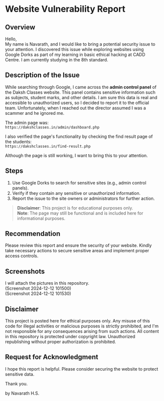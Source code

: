# Website Vulnerability Report

## Overview
Hello,  
My name is Navarath, and I would like to bring a potential security issue to your attention. I discovered this issue while exploring websites using Google Dorks as part of my learning in basic ethical hacking at CADD Centre. I am currently studying in the 8th standard.

## Description of the Issue
While searching through Google, I came across the **admin control panel** of the Daksh Classes website. This panel contains sensitive information such as subjects, student marks, and other details. I am sure  this data is real and accessible to unauthorized users, so I decided to report it to the official team. Unfortunately, when I reached out the director assumed I was a scammer and he ignored me.

The admin page was:  
`https://dakshclasses.in/admin/dashboard.php`  

I also verified the page's functionality by checking the find result page of the students:  
`https://dakshclasses.in/find-result.php`

Although the page is still working, I want to bring this to your attention.

## Steps
1. Use Google Dorks to search for sensitive sites (e.g., admin control panels).
2. Verify if they contain any sensitive or unauthorized information.
3. Report the issue to the site owners or administrators for further action.

> **Disclaimer**: This project is for educational purposes only.  
> **Note**: The page may still be functional and is included here for informational purposes.

## Recommendation
Please review this report and ensure the security of your website. Kindly take necessary actions to secure sensitive areas and implement proper access controls.

## Screenshots
I will attach the pictures in this repository.  
(Screenshot 2024-12-12 101500)  
(Screenshot 2024-12-12 101530)

## Disclaimer
This project is posted here for ethical purposes only. Any misuse of this code for illegal activities or malicious purposes is strictly prohibited, and I'm not responsible for any consequences arising from such actions. All content in this repository is protected under copyright law. Unauthorized republishing without proper authorization is prohibited.

## Request for Acknowledgment
I hope this report is helpful. Please consider securing the website to protect sensitive data.

Thank you.

by Navarath H.S.
